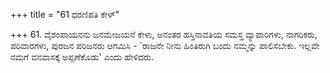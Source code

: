 +++
title = "61 ಧರಣಿಪತಿ ಕೇಳ್"

+++
61. ವೈಶಂಪಾಯನನು ಜನಮೇಜಯನೆ ಕೇಳು,  ಅನಂತರ ಹಸ್ತಿನಾವತಿಯ ಸಮಸ್ತ ವ್ಯಾಪಾರಿಗಳು, ನಾಗರಿಕರು, ಪರಿವಾರಗಳು, ಪುರಜನ ಪರಿಜನರು ಆಗಮಿಸಿ - `ರಾಜನೇ ನೀನು ಹಿಂತಿರುಗಿ ಬಂದು ನಮ್ಮನ್ನು ಪಾಲಿಸಬೇಕು. ಇಲ್ಲವೇ ನಮಗೆ ವನವಾಸಕ್ಕೆ ಅಪ್ಪಣೆಕೊಡು' ಎಂದು ಹೇಳಿದರು.